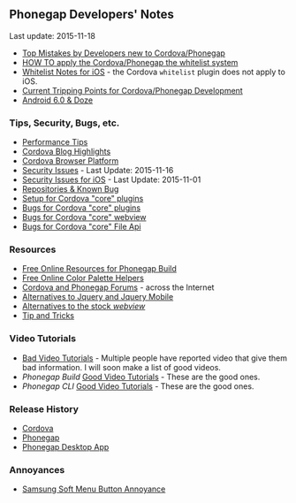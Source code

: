## Phonegap Developers' Notes ##
Last update: 2015-11-18

* [Top Mistakes by Developers new to Cordova/Phonegap](new-to-Phonegap.md)
* [HOW TO apply the Cordova/Phonegap the whitelist system](https://github.com/jessemonroy650/top-phonegap-mistakes/blob/master/the-whitelist-system.md)
* [Whitelist Notes for iOS](whitelist-ios-notes.md) - the Cordova `whitelist` plugin does not apply to iOS.
* [Current Tripping Points for Cordova/Phonegap Development](current-tripping-points.md)
* [Android 6.0 &amp; Doze](android-doze.md)

### Tips, Security, Bugs, etc. ###

* [Performance Tips](get-performance.md)
* [Cordova Blog Highlights](cordova-blog-highlights.md)
* [Cordova Browser Platform](browser-platform.md)
* [Security Issues](security-issues.md) - Last Update: 2015-11-16
* [Security Issues for iOS](security-issues-ios.md) - Last Update: 2015-11-01
* [Repositories &amp; Known Bug](bugs.md)
* [Setup for Cordova "core" plugins](plugins-core-setup.md)
* [Bugs for Cordova "core" plugins](plugins-core-bugs.md)
* [Bugs for Cordova "core" webview](core-bugs/plugins-core-bugs-webview.md)
* [Bugs for Cordova "core" File Api](core-bugs/plugins-core-bugs-file.md)

### Resources ###

* [Free Online Resources for Phonegap Build](free-online-resources.md)
* [Free Online Color Palette Helpers](extended/color-palette-helpers.md)
* [Cordova and Phonegap Forums](cordova-phonegap-forums.md) - across the Internet
* [Alternatives to Jquery and Jquery Mobile](alternatives-to-jquery-mobile.md)
* [Alternatives to the stock *webview*](webview-alternatives.md)
* [Tip and Tricks](tips-and-tricks.md)

### Video Tutorials ####

* [Bad Video Tutorials](video-reviews/video-tutorials-bad.md) - Multiple people have reported video that give them bad information. I will soon make a list of good videos.
* *Phonegap Build* [Good Video Tutorials](video-reviews/video-tutorials-good-build.md) - These are the good ones.
* *Phonegap CLI* [Good Video Tutorials](video-reviews/video-tutorials-good-cli.md) - These are the good ones.

### Release History ###

* [Cordova](history/cordova.md)
* [Phonegap](history/phonegap.md)
* [Phonegap Desktop App](history/phonegap-desktop.md)

### Annoyances ###

* [Samsung Soft Menu Button Annoyance](annoyances/SamsungMenuButton.md)
